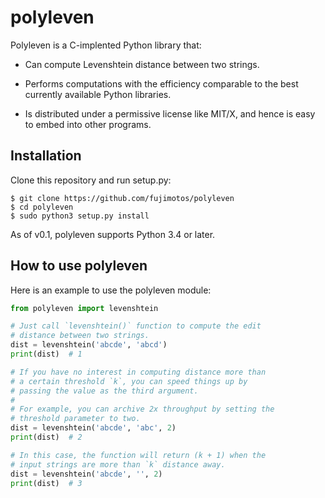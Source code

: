 polyleven
=========

Polyleven is a C-implented Python library that:

 * Can compute Levenshtein distance between two strings.

 * Performs computations with the efficiency comparable to the
   best currently available Python libraries.

 * Is distributed under a permissive license like MIT/X, and hence
   is easy to embed into other programs.

Installation
------------

Clone this repository and run setup.py:

    $ git clone https://github.com/fujimotos/polyleven
    $ cd polyleven
    $ sudo python3 setup.py install

As of v0.1, polyleven supports Python 3.4 or later.

How to use polyleven
--------------------

Here is an example to use the polyleven module:

```python
from polyleven import levenshtein

# Just call `levenshtein()` function to compute the edit
# distance between two strings.
dist = levenshtein('abcde', 'abcd')
print(dist)  # 1

# If you have no interest in computing distance more than
# a certain threshold `k`, you can speed things up by
# passing the value as the third argument.
#
# For example, you can archive 2x throughput by setting the
# threshold parameter to two.
dist = levenshtein('abcde', 'abc', 2)
print(dist)  # 2

# In this case, the function will return (k + 1) when the
# input strings are more than `k` distance away.
dist = levenshtein('abcde', '', 2)
print(dist)  # 3
```
